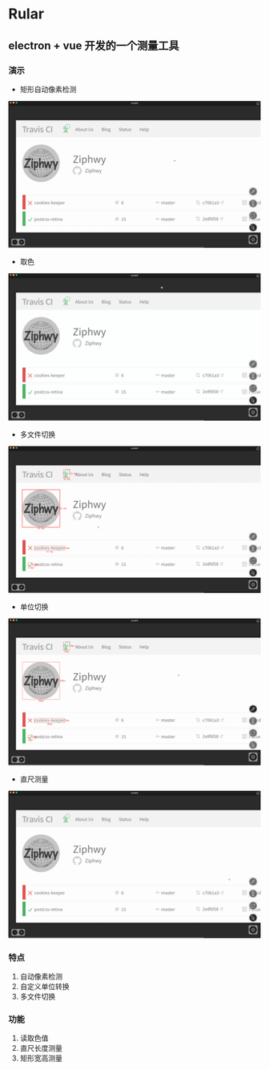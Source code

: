 # Rular

## electron + vue 开发的一个测量工具

### 演示
* 矩形自动像素检测

![rect](./example/rect.gif)

* 取色

![color](./example/color.gif)

* 多文件切换

![mutifile](./example/mutifile.gif)

* 单位切换

![unit](./example/unit.gif)

* 直尺测量

![ahead](./example/ahead.gif)

### 特点
1. 自动像素检测
2. 自定义单位转换
3. 多文件切换

### 功能
1. 读取色值
2. 直尺长度测量
3. 矩形宽高测量